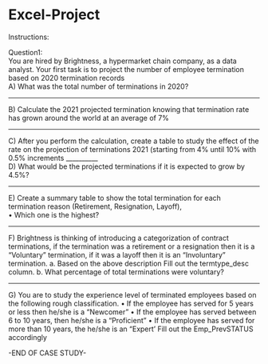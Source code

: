# Excel-Project
Instructions:

Question1:									 
You are hired by Brightness, a hypermarket chain company, as a data analyst. Your first task is to project the number of employee termination based on 2020 termination records			                     	
A)	What was the total number of terminations in 2020? 			
________________________________________
B)	Calculate the 2021 projected termination knowing that termination rate has grown around the world at an average of 7%

_____________________________
C)	After you perform the calculation, create a table to study the effect of the rate on the projection of terminations 2021 (starting from 4% until 10% with 0.5% increments __________                                                
D)	What would be the projected terminations if it is expected to grow by 4.5%?                    
_______________________________
E)	Create a summary table to show the total termination for each termination reason (Retirement, Resignation, Layoff),       
•	Which one is the highest? 
__________ _______________				   
F)	Brightness is thinking of introducing a categorization of contract terminations, if the termination was a retirement or a resignation then it is a “Voluntary” termination, if it was a layoff then it is an “Involuntary” termination.
a.	Based on the above description Fill out the termtype_desc column.
b.	What percentage of total terminations were voluntary?		
________

G)	You are to study the experience level of terminated employees based on the following rough classification.
•	If the employee has served for 5 years or less then he/she is a “Newcomer”
•	If the employee has served between 6 to 10 years, then he/she is a “Proficient”
•	If the employee has served for more than 10 years, the he/she is an “Expert’
Fill out the Emp_PrevSTATUS accordingly   




-END OF CASE STUDY-

        
